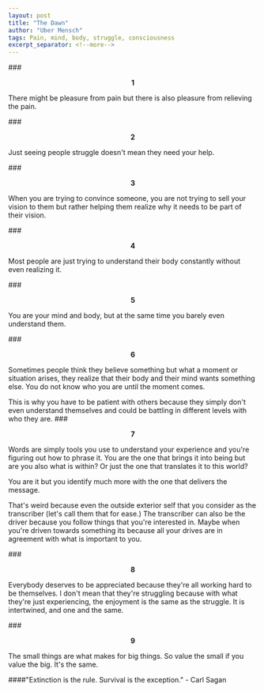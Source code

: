 ```yaml
---
layout: post
title: "The Dawn"
author: "Uber Mensch"
tags: Pain, mind, body, struggle, consciousness
excerpt_separator: <!--more-->
---
```


###**<center> 1 </center></bold>**

There might be pleasure from pain but there is also pleasure from relieving the pain.

###**<center> 2 </center></bold>**

Just seeing people struggle doesn't mean they need your help.

###**<center> 3 </center></bold>**

When you are trying to convince someone, you are not trying to sell your vision to them but rather helping them realize why it needs to be part of their vision. 

###**<center> 4 </center></bold>**

Most people are just trying to understand their body constantly without even realizing it.

###**<center> 5 </center></bold>**

You are your mind and body, but at the same time you barely even understand them. 

###**<center> 6 </center></bold>**

Sometimes people think they believe something but what a moment or situation arises, they realize that their body and their mind wants something else. You do not know who you are until the moment comes.

This is why you have to be patient with others because they simply don't even understand themselves and could be battling in different levels with who they are.
###**<center> 7 </center></bold>**

Words are simply tools you use to understand your experience and you're figuring out how to phrase it.  You are the one that brings it into being but are you also what is within? Or just the one that translates it to this world?

You are it but you identify much more with the one that delivers the message.

That's weird because even the outside exterior self that you consider as the transcriber (let's call them that for ease.)  The transcriber can also be the driver because you follow things that you're interested in. Maybe when you're driven towards something its because all your drives are in agreement with what is important to you.

###**<center> 8 </center></bold>**

Everybody deserves to be appreciated because they're all working hard to be themselves. I don't mean that they're struggling because with what they're just experiencing, the enjoyment is the same as the struggle. It is intertwined, and one and the same. 

###**<center> 9 </center></bold>**

The small things are what makes for big things. So value the small if you value the big. It's the same. 

####"Extinction is the rule. Survival is the exception." - Carl Sagan



